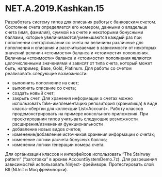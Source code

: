 # NET.A.2019.Kashkan.15
Разработать систему типов для описания работы с банковским счетом.
Состояние счета определяется его номером, данными о владельце счета (имя,
фамилия), суммой на счете и некоторыми бонусными баллами, которые
увеличиваются/уменьшаются каждый раз при пополнении счета/списании со счета на
величины различные для пополнения и списания и рассчитываемые в зависимости от
некоторых значений величин «стоимости» баланса и «стоимости» пополнения.
Величины «стоимости» баланса и «стоимости» пополнения являются целочисленными
значениями и зависят от типа счета, который может быть, например, Base, Gold,
Platinum.
Для работы со счетом реализовать следующие возможности:
- выполнить пополнение на счет;
- выполнить списание со счета;
- создать новый счет;
- закрыть счет.
Для хранения информации о счетах можно использовать fake-имплементацию
репозитория (хранилища) в виде класса-обертки для коллекции List&lt;Account&gt;.
Работу классов продемонстрировать на примере консольного приложения.
При проектировании типов учитывать следующие возможности
расширения/изменения функциональности
- добавление новых видов счетов;
- изменение/добавление источников хранения информации о счетах;
- изменение логики расчета бонусных баллов;
- изменении логики генерации номера счета.

Для организации классов и интерфейсов использовать “The Stairway pattern”
(“заготовка” в архиве AccountSystemDemo.7z).
Для разрешения зависимостей использовать Ninject- фреймворк.
Протестировать слой Bll (NUnit и Moq фреймворки).
